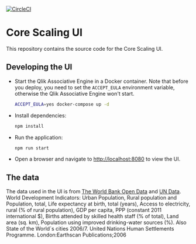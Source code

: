 [![CircleCI](https://circleci.com/gh/qlik-oss/core-scaling-ui.svg?style=svg&circle-token=edc9f2b813950763f71c7bf54b1fa85b1273e0d0)](https://circleci.com/gh/qlik-oss/core-scaling-ui)

# Core Scaling UI

This repository contains the source code for the Core Scaling UI.

## Developing the UI

* Start the Qlik Associative Engine in a Docker container.
  Note that before you deploy, you need to set the `ACCEPT_EULA` environment variable,
  otherwise the Qlik Associative Engine won't start.

  ```bash
  ACCEPT_EULA=yes docker-compose up -d
  ```

* Install dependencies:
  ```bash
  npm install
  ```
* Run the application:
  ```bash
  npm run start
  ```
* Open a browser and navigate to [http://localhost:8080](http://localhost:8080) to view the UI.

## The data

The data used in the UI is from [The World Bank Open Data](https://data.worldbank.org/) and [UN Data](http://data.un.org).
World Development Indicators: Urban Population, Rural population and Population, total, Life expectancy at birth, total (years), Access to electricity, rural (% of rural population), GDP per capita, PPP (constant 2011 international $), Births attended by skilled health staff (% of total), Land area (sq. km), Population using improved drinking-water sources (%).
Also State of the World´s cities 2006/7. United Nations Human Settlements Programme. London:Earthscan Publications;2006
